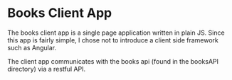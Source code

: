 # Books Client App

The books client app is a single page application written in plain JS. Since this app is fairly simple, I chose not to introduce a client side framework such as Angular. 

The client app communicates with the books api (found in the booksAPI directory) via a restful API. 
